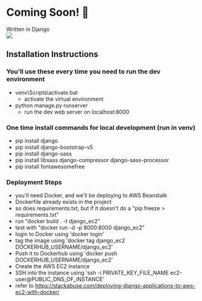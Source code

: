 # Coming Soon! 🚧

Written in Django  
[![](https://skillicons.dev/icons?i=django)](https://skillicons.dev)

## Installation Instructions

### You'll use these every time you need to run the dev environment
- venv\Scripts\activate.bat
    - activate the virtual environment
- python manage.py runserver
    - run the dev web server on localhost:8000

### One time install commands for local development (run in venv)
- pip install django
- pip install django-bootstrap-v5
- pip install django-sass
- pip install libsass django-compressor django-sass-processor
- pip install fontawesomefree

### Deployment Steps
- you'll need Docker, and we'll be deploying to AWS Beanstalk
- Dockerfile already exists in the project
- so does requirements.txt, but if it doesn't do a "pip freeze > requirements.txt"
- run "docker build . -t django_ec2"
- test with "docker run -d -p 8000:8000 django_ec2"
- login to Docker using 'docker login'
- tag the image using 'docker tag django_ec2 DOCKERHUB_USERNAME/django_ec2'
- Push it to Dockerhub using 'docker push DOCKERHUB_USERNAME/django_ec2'
- Create the AWS EC2 instance
- SSH into the instance using 'ssh -i PRIVATE_KEY_FILE_NAME ec2-user@PUBLIC_DNS_OF_INSTANCE'
- refer to https://stackabuse.com/deploying-django-applications-to-aws-ec2-with-docker/




